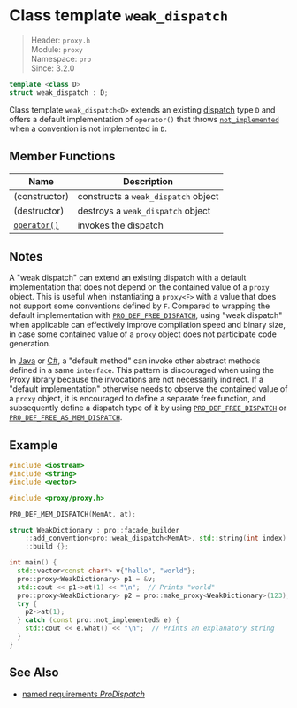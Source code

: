 # Class template `weak_dispatch`

> Header: `proxy.h`  
> Module: `proxy`  
> Namespace: `pro`  
> Since: 3.2.0

```cpp
template <class D>
struct weak_dispatch : D;
```

Class template `weak_dispatch<D>` extends an existing [dispatch](../ProDispatch.md) type `D` and offers a default implementation of `operator()` that throws [`not_implemented`](../not_implemented.md) when a convention is not implemented in `D`.

## Member Functions

| Name                                           | Description                         |
| ---------------------------------------------- | ----------------------------------- |
| (constructor)                                  | constructs a `weak_dispatch` object |
| (destructor)                                   | destroys a `weak_dispatch` object   |
| [`operator()`](operator_call.md) | invokes the dispatch                |

## Notes

A "weak dispatch" can extend an existing dispatch with a default implementation that does not depend on the contained value of a `proxy` object. This is useful when instantiating a `proxy<F>` with a value that does not support some conventions defined by `F`. Compared to wrapping the default implementation with [`PRO_DEF_FREE_DISPATCH`](../PRO_DEF_FREE_DISPATCH.md), using "weak dispatch" when applicable can effectively improve compilation speed and binary size, in case some contained value of a `proxy` object does not participate code generation.

In [Java](https://docs.oracle.com/javase/specs/jls/se23/html/jls-9.html#jls-9.4-200) or [C#](https://learn.microsoft.com/dotnet/csharp/language-reference/proposals/csharp-8.0/default-interface-methods), a "default method" can invoke other abstract methods defined in a same `interface`. This pattern is discouraged when using the Proxy library because the invocations are not necessarily indirect. If a "default implementation" otherwise needs to observe the contained value of a `proxy` object, it is encouraged to define a separate free function, and subsequently define a dispatch type of it by using [`PRO_DEF_FREE_DISPATCH`](../PRO_DEF_FREE_DISPATCH.md) or [`PRO_DEF_FREE_AS_MEM_DISPATCH`](../PRO_DEF_FREE_AS_MEM_DISPATCH.md).

## Example

```cpp
#include <iostream>
#include <string>
#include <vector>

#include <proxy/proxy.h>

PRO_DEF_MEM_DISPATCH(MemAt, at);

struct WeakDictionary : pro::facade_builder
    ::add_convention<pro::weak_dispatch<MemAt>, std::string(int index) const>
    ::build {};

int main() {
  std::vector<const char*> v{"hello", "world"};
  pro::proxy<WeakDictionary> p1 = &v;
  std::cout << p1->at(1) << "\n";  // Prints "world"
  pro::proxy<WeakDictionary> p2 = pro::make_proxy<WeakDictionary>(123);
  try {
    p2->at(1);
  } catch (const pro::not_implemented& e) {
    std::cout << e.what() << "\n";  // Prints an explanatory string
  }
}
```

## See Also

- [named requirements *ProDispatch*](../ProDispatch.md)
